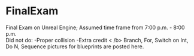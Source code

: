 # FinalExam
Final Exam on Unreal Engine; Assumed time frame from 7:00 p.m. - 8:00 p.m.								
Did not do:
-Proper collision
-Extra credit
< /b> Branch, For, Switch on Int, Do N, Sequence pictures for blueprints are posted here.
